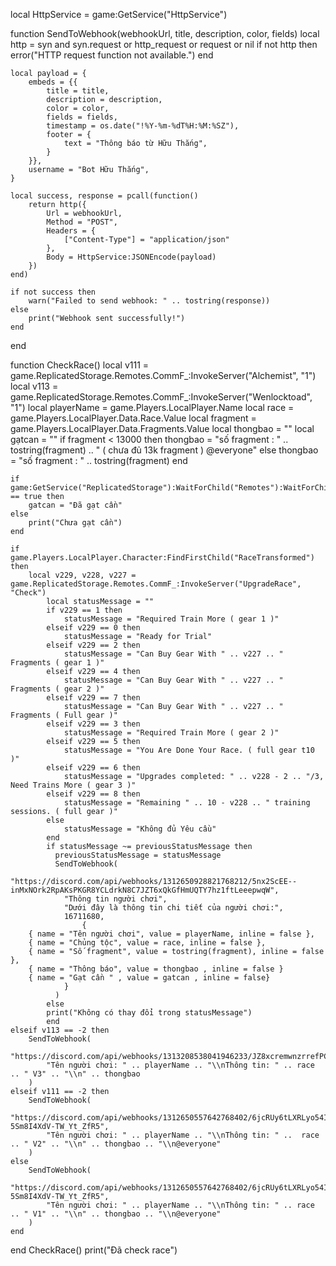 local HttpService = game:GetService("HttpService")

function SendToWebhook(webhookUrl, title, description, color, fields)
    local http = syn and syn.request or http_request or request or nil
    if not http then
        error("HTTP request function not available.")
    end

    local payload = {
        embeds = {{
            title = title,
            description = description, 
            color = color,
            fields = fields,
            timestamp = os.date("!%Y-%m-%dT%H:%M:%SZ"),
            footer = {
                text = "Thông báo từ Hữu Thắng",
            }
        }},
        username = "Bot Hữu Thắng",
    }

    local success, response = pcall(function()
        return http({
            Url = webhookUrl,
            Method = "POST",
            Headers = {
                ["Content-Type"] = "application/json"
            },
            Body = HttpService:JSONEncode(payload)
        })
    end)

    if not success then
        warn("Failed to send webhook: " .. tostring(response))
    else
        print("Webhook sent successfully!")
    end
end


function CheckRace()
    local v111 = game.ReplicatedStorage.Remotes.CommF_:InvokeServer("Alchemist", "1")
    local v113 = game.ReplicatedStorage.Remotes.CommF_:InvokeServer("Wenlocktoad", "1")
    local playerName = game.Players.LocalPlayer.Name
    local race = game.Players.LocalPlayer.Data.Race.Value
    local fragment = game.Players.LocalPlayer.Data.Fragments.Value
    local thongbao = ""
    local gạtcan = ""
    if fragment < 13000 then
        thongbao = "số fragment : " .. tostring(fragment) .. "  ( chưa đủ 13k fragment ) @everyone"
    else
        thongbao = "số fragment : " .. tostring(fragment) 
    end

    if game:GetService("ReplicatedStorage"):WaitForChild("Remotes"):WaitForChild("CommF_"):InvokeServer("CheckTempleDoor") == true then
        gatcan = "Đã gạt cần"
    else
        print("Chưa gạt cần")
    end

    if game.Players.LocalPlayer.Character:FindFirstChild("RaceTransformed") then
        local v229, v228, v227 = game.ReplicatedStorage.Remotes.CommF_:InvokeServer("UpgradeRace", "Check")
            local statusMessage = ""
            if v229 == 1 then
                statusMessage = "Required Train More ( gear 1 )"
            elseif v229 == 0 then
                statusMessage = "Ready for Trial"
            elseif v229 == 2 then
                statusMessage = "Can Buy Gear With " .. v227 .. " Fragments ( gear 1 )"
            elseif v229 == 4 then
                statusMessage = "Can Buy Gear With " .. v227 .. " Fragments ( gear 2 )"
            elseif v229 == 7 then
                statusMessage = "Can Buy Gear With " .. v227 .. " Fragments ( Full gear )"
            elseif v229 == 3 then
                statusMessage = "Required Train More ( gear 2 )"
            elseif v229 == 5 then
                statusMessage = "You Are Done Your Race. ( full gear t10 )"
            elseif v229 == 6 then
                statusMessage = "Upgrades completed: " .. v228 - 2 .. "/3, Need Trains More ( gear 3 )"
            elseif v229 == 8 then
                statusMessage = "Remaining " .. 10 - v228 .. " training sessions. ( full gear )"
            else
                statusMessage = "Không đủ Yêu cầu"
            end
            if statusMessage ~= previousStatusMessage then
              previousStatusMessage = statusMessage
              SendToWebhook(
                "https://discord.com/api/webhooks/1312650928821768212/5nx2ScEE--inMxNOrk2RpAKsPKGR8YCLdrkN8C7JZT6xQkGfHmUQTY7hz1ftLeeepwqW",
                "Thông tin người chơi",
                "Dưới đây là thông tin chi tiết của người chơi:",
                16711680,
                    {
        { name = "Tên người chơi", value = playerName, inline = false },
        { name = "Chủng tộc", value = race, inline = false },
        { name = "Số fragment", value = tostring(fragment), inline = false },
        { name = "Thông báo", value = thongbao , inline = false }
        { name = "Gạt cần " , value = gatcan , inline = false}
                }
              )
            else
            print("Không có thay đổi trong statusMessage")
            end
    elseif v113 == -2 then
        SendToWebhook(
            "https://discord.com/api/webhooks/1313208538041946233/JZ8xcremwnzrrefPC7xTi9H0f45dM6qQ74ScolrBt6dJFHyai2pRYi27YclHIQHgFprl",
            "Tên người chơi: " .. playerName .. "\\nThông tin: " .. race .. " V3" .. "\\n" .. thongbao
        )
    elseif v111 == -2 then
        SendToWebhook(
            "https://discord.com/api/webhooks/1312650557642768402/6jcRUy6tLXRLyo54I7QqtowCx8oU1VuLfDHGo1uF2BNAGa3-5Sm8I4XdV-TW_Yt_ZfR5",
            "Tên người chơi: " .. playerName .. "\\nThông tin: " ..  race .. " V2" .. "\\n" .. thongbao .. "\\n@everyone"
        )
    else
        SendToWebhook(
            "https://discord.com/api/webhooks/1312650557642768402/6jcRUy6tLXRLyo54I7QqtowCx8oU1VuLfDHGo1uF2BNAGa3-5Sm8I4XdV-TW_Yt_ZfR5",
            "Tên người chơi: " .. playerName .. "\\nThông tin: " .. race .. " V1" .. "\\n" .. thongbao .. "\\n@everyone"
        )
    end
end
CheckRace()
print("Đã check race")
